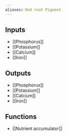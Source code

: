 ```yaml
---
aliases: Red root Pigweed
---
```


## Inputs
- [[Phosphorus]]
- [[Potassium]]
- [[Calcium]] 
- [[Iron]]

## Outputs
- [[Phosphorus]]
- [[Potassium]]
- [[Calcium]]
- [[Iron]]

## Functions
- [[Nutrient accumulator]]
